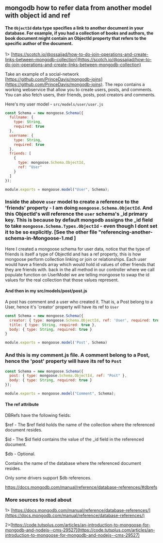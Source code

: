 ## mongodb how to refer data from another model with object id and ref

#### The `ObjectId` data type specifies a link to another document in your database. For example, if you had a collection of books and authors, the book document might contain an ObjectId property that refers to the specific author of the document.

1> [https://scotch.io/@ossaijad/how-to-do-join-operations-and-create-links-between-mongodb-collection](https://scotch.io/@ossaijad/how-to-do-join-operations-and-create-links-between-mongodb-collection)

Take an example of a social-network [https://github.com/PrinceDavis/mongodb-joins](https://github.com/PrinceDavis/mongodb-joins). The repo contains a working webservice that allow you to create users, posts, and comments. You can also fetch users, their friends, posts, post creators and comments.

Here's my user model - `src/models/user/user.js`

```js
const Schema = new mongoose.Schema({
  fullname: {
    type: String,
    required: true
  },
  username: {
    type: String,
    required: true
  },
  friends: [
    {
      type: mongoose.Schema.ObjectId,
      ref: "User"
    }
  ]
});

module.exports = mongoose.model("User", Schema);
```

### Inside the above `user` model to create a reference to the 'friends' property - I am doing `mongoose.Schema.ObjectId`. And this ObjectId's will reference the `user` schema's \_id primary key. This is because by default mongodb assigns the \_id field to take `mongoose.Schema.Types.ObjectId` - even though I dont set it to be so explicitly. [See the other file "referencing-another-schema-in-Mongoose-1.md ]

Here I created a mongoose schema for user data, notice that the type of friends is itself a type of ObjectId and has a ref property, this is how mongoose perform collection linking or join or relationships. Each user would have a friends array which would hold id values of other friends that they are friends with. back in the all method in our controller where we call populate function on UserModel we are telling mongoose to swap the id values for the real collection that those values represent.

#### And then in my src/models/post/post.js

A post has comment and a user who created it. That is, a Post belong to a User, hence it's 'creator' property will have its ref to `User`

```js
const Schema = new mongoose.Schema({
  creator: { type: mongoose.Schema.ObjectId, ref: 'User', required: true },
  title: { type: String, required: true },
  body: { type: String, required: true }
}

module.exports = mongoose.model('Post', Schema)
```

### And this is my comment.js file. A comment belong to a Post, hence the 'post' property will have its ref to `Post`

```js
const Schema = new mongoose.Schema({
  post: { type: mongoose.Schema.ObjectId, ref: "Post" },
  body: { type: String, required: true }
});

module.exports = mongoose.model("Comment", Schema);
```

#### The ref attribute

DBRefs have the following fields:

$ref - The $ref field holds the name of the collection where the referenced document resides.

$id - The $id field contains the value of the \_id field in the referenced document.

$db - Optional.

Contains the name of the database where the referenced document resides.

Only some drivers support $db references.

https://docs.mongodb.com/manual/reference/database-references/#dbrefs

### More sources to read about

1> [https://docs.mongodb.com/manual/reference/database-references/](https://docs.mongodb.com/manual/reference/database-references/)

2>[https://code.tutsplus.com/articles/an-introduction-to-mongoose-for-mongodb-and-nodejs--cms-29527](https://code.tutsplus.com/articles/an-introduction-to-mongoose-for-mongodb-and-nodejs--cms-29527)
